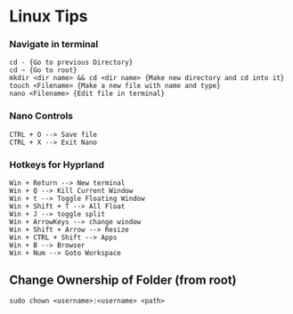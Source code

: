 # Linux Tips

<h3>Navigate in terminal</h3>

```
cd - {Go to previous Directory}
cd ~ {Go to root}
mkdir <dir name> && cd <dir name> {Make new directory and cd into it}
touch <Filename> {Make a new file with name and type}
nano <Filename> {Edit file in terminal}
```

<h3>Nano Controls</h3>

```
CTRL + O --> Save file
CTRL + X --> Exit Nano
```

<h3>Hotkeys for Hyprland</h3>

```
Win + Return --> New terminal
Win + Q --> Kill Current Window
Win + t --> Toggle Floating Window
Win + Shift + T --> All Float
Win + J --> toggle split
Win + ArrowKeys --> change window
Win + Shift + Arrow --> Resize
Win + CTRL + Shift --> Apps
Win + B --> Browser
Win + Num --> Goto Workspace
```

## Change Ownership of Folder (from root)

```
sudo chown <username>:<username> <path>
```